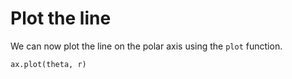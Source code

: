 # Plot the line

We can now plot the line on the polar axis using the `plot` function.

```python
ax.plot(theta, r)
```

